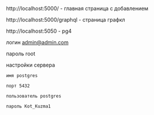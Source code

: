 http://localhost:5000/ - главная страница с добавлением

http://localhost:5000/graphql - страница графкл

http://localhost:5050 - pg4

  логин admin@admin.com
  
  пароль root
  
  настройки сервера
  
    имя postgres
    
    порт 5432
    
    пользователь postgres
    
    пароль Kot_Kuzma1
